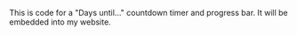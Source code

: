 This is code for a "Days until..." countdown timer and progress bar. It will be embedded into my website. 
